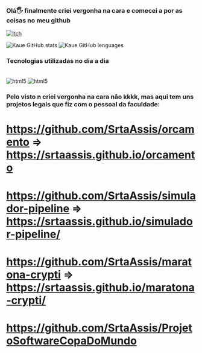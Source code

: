 ### Olá🖐️ finalmente criei vergonha na cara e comecei a por as coisas no meu github
[![Itch](https://img.shields.io/badge/Itch.io-FA5C5C?style=for-the-badge&logo=itchdotio&logoColor=white)](https://kakau02.itch.io/)

![Kaue GitHub stats](https://github-readme-stats.vercel.app/api?username=Kaue-cl&show_icons=true&theme=github_dark )
![Kaue GitHub lenguages](https://github-readme-stats.vercel.app/api/top-langs/?username=Kaue-cl&layout=compact)

### Tecnologias utilizadas no dia a dia
<div style = "display:inline_block"><br/>
    <img align="center" alt="html5" src="https://img.shields.io/badge/Python-3776AB?style=for-the-badge&logo=python&logoColor=white">
    <img align="center" alt="html5" src="https://img.shields.io/badge/JavaScript-F7DF1E?style=for-the-badge&logo=javascript&logoColor=black">
</div>


### Pelo visto n criei vergonha na cara não kkkk, mas aqui tem uns projetos legais que fiz com o pessoal da faculdade:
# https://github.com/SrtaAssis/orcamento => https://srtaassis.github.io/orcamento
# https://github.com/SrtaAssis/simulador-pipeline => https://srtaassis.github.io/simulador-pipeline/
# https://github.com/SrtaAssis/maratona-crypti => https://srtaassis.github.io/maratona-crypti/
# https://github.com/SrtaAssis/ProjetoSoftwareCopaDoMundo
